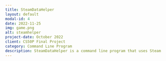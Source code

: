 ```yaml
---
title: SteamDataHelper
layout: default
modal-id: 4
date: 2022-11-25
img: game.png
alt: steamhelper
project-date: October 2022
client: CS50P Final Project
category: Command Lıne Program
description: SteamDataHelper is a command line program that uses Steam API to track the given user's various public data. This project was my first API project and helped me work better with APIs and Json. 
---
```

